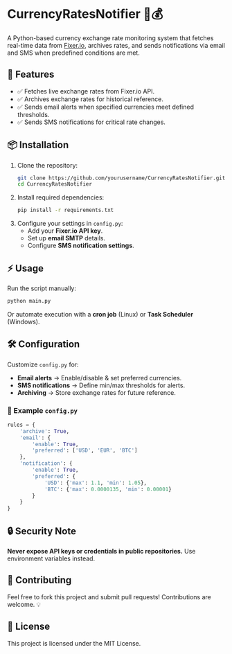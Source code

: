 # CurrencyRatesNotifier 📢💰

A Python-based currency exchange rate monitoring system that fetches real-time data from [Fixer.io](https://fixer.io/), archives rates, and sends notifications via email and SMS when predefined conditions are met.

## 🚀 Features
- ✅ Fetches live exchange rates from Fixer.io API.
- ✅ Archives exchange rates for historical reference.
- ✅ Sends email alerts when specified currencies meet defined thresholds.
- ✅ Sends SMS notifications for critical rate changes.

## 📦 Installation

1. Clone the repository:
   ```bash
   git clone https://github.com/yourusername/CurrencyRatesNotifier.git
   cd CurrencyRatesNotifier
   ```
2. Install required dependencies:
   ```bash
   pip install -r requirements.txt
   ```
3. Configure your settings in `config.py`:
   - Add your **Fixer.io API key**.
   - Set up **email SMTP** details.
   - Configure **SMS notification settings**.

## ⚡ Usage
Run the script manually:
```bash
python main.py
```
Or automate execution with a **cron job** (Linux) or **Task Scheduler** (Windows).

## 🛠 Configuration
Customize `config.py` for:
- **Email alerts** → Enable/disable & set preferred currencies.
- **SMS notifications** → Define min/max thresholds for alerts.
- **Archiving** → Store exchange rates for future reference.

### 🔧 Example `config.py`
```python
rules = {
    'archive': True,
    'email': {
        'enable': True,
        'preferred': ['USD', 'EUR', 'BTC']
    },
    'notification': {
        'enable': True,
        'preferred': {
            'USD': {'max': 1.1, 'min': 1.05},
            'BTC': {'max': 0.0000135, 'min': 0.00001}
        }
    }
}
```

## 🔒 Security Note
**Never expose API keys or credentials in public repositories.** Use environment variables instead.

## 🤝 Contributing
Feel free to fork this project and submit pull requests! Contributions are welcome. 💡

## 📜 License
This project is licensed under the MIT License.

